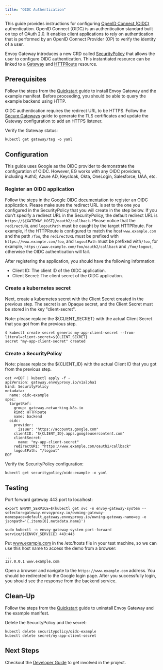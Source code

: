 ```yaml
---
title: "OIDC Authentication"
---
```


This guide provides instructions for configuring [OpenID Connect (OIDC)][oidc] authentication.
OpenID Connect (OIDC) is an authentication standard built on top of OAuth 2.0.
It enables client applications to rely on authentication that is performed by an OpenID Connect Provider (OP)
to verify the identity of a user.

Envoy Gateway introduces a new CRD called [SecurityPolicy][SecurityPolicy] that allows the user to configure OIDC
authentication.
This instantiated resource can be linked to a [Gateway][Gateway] and [HTTPRoute][HTTPRoute] resource.

## Prerequisites

Follow the steps from the [Quickstart](../../quickstart) guide to install Envoy Gateway and the example manifest.
Before proceeding, you should be able to query the example backend using HTTP.

OIDC authentication requires the redirect URL to be HTTPS. Follow the [Secure Gateways](../secure-gateways) guide
to generate the TLS certificates and update the Gateway configuration to add an HTTPS listener.

Verify the Gateway status:

```shell
kubectl get gateway/teg -o yaml
```

## Configuration

This guide uses Google as the OIDC provider to demonstrate the configuration of OIDC. However, EG works with any OIDC
providers, including Auth0, Azure AD, Keycloak, Okta, OneLogin, Salesforce, UAA, etc.

### Register an OIDC application

Follow the steps in the [Google OIDC documentation][google-oidc] to register an OIDC application. Please make sure the
redirect URL is set to the one you configured in the SecurityPolicy that you will create in the step below. If you don't
specify a redirect URL in the SecurityPolicy, the default redirect URL is `https://${GATEWAY_HOST}/oauth2/callback`.
Please notice that the `redirectURL` and `logoutPath` must be caught by the target HTTPRoute. For example, if the
HTTPRoute is configured to match the host `www.example.com` and the path `/foo`, the `redirectURL` must
be prefixed with `https://www.example.com/foo`, and `logoutPath` must be prefixed with`/foo`, for example,
`https://www.example.com/foo/oauth2/callback` and `/foo/logout`, otherwise the OIDC authentication will fail.

After registering the application, you should have the following information:
* Client ID: The client ID of the OIDC application.
* Client Secret: The client secret of the OIDC application.

### Create a kubernetes secret

Next, create a kubernetes secret with the Client Secret created in the previous step. The secret is an Opaque secret,
and the Client Secret must be stored in the key "client-secret".

Note: please replace the ${CLIENT_SECRET} with the actual Client Secret that you got from the previous step.

```shell
$ kubectl create secret generic my-app-client-secret --from-literal=client-secret=${CLIENT_SECRET}
secret "my-app-client-secret" created
```

### Create a SecurityPolicy

Note: please replace the ${CLIENT_ID} with the actual Client ID that you got from the previous step.

```shell
cat <<EOF | kubectl apply -f -
apiVersion: gateway.envoyproxy.io/v1alpha1
kind: SecurityPolicy
metadata:
  name: oidc-example
spec:
  targetRef:
    group: gateway.networking.k8s.io
    kind: HTTPRoute
    name: backend
  oidc:
    provider:
      issuer: "https://accounts.google.com"
    clientID: "${CLIENT_ID}.apps.googleusercontent.com"
    clientSecret:
      name: "my-app-client-secret"
    redirectURI: "https://www.example.com/oauth2/callback"
    logoutPath: "/logout"
EOF
```

Verify the SecurityPolicy configuration:

```shell
kubectl get securitypolicy/oidc-example -o yaml
```

## Testing

Port forward gateway 443 port to localhost:

```shell
export ENVOY_SERVICE=$(kubectl get svc -n envoy-gateway-system --selector=gateway.envoyproxy.io/owning-gateway-namespace=default,gateway.envoyproxy.io/owning-gateway-name=eg -o jsonpath='{.items[0].metadata.name}')

sudo kubectl -n envoy-gateway-system port-forward service/${ENVOY_SERVICE} 443:443
```

Put www.example.com in the /etc/hosts file in your test machine, so we can use this host name to access the demo from a browser:

```shell
...
127.0.0.1 www.example.com
```

Open a browser and navigate to the `https://www.example.com` address. You should be redirected to the Google login page. After you
successfully login, you should see the response from the backend service.

## Clean-Up

Follow the steps from the [Quickstart](../../quickstart) guide to uninstall Envoy Gateway and the example manifest.

Delete the SecurityPolicy and the secret:

```shell
kubectl delete securitypolicy/oidc-example
kubectl delete secret/my-app-client-secret
```

## Next Steps

Checkout the [Developer Guide](../../../contributions/develop/) to get involved in the project.

[oidc]: https://openid.net/connect/
[google-oidc]: https://developers.google.com/identity/protocols/oauth2/openid-connect
[SecurityPolicy]: ../../../design/security-policy/
[Gateway]: https://gateway-api.sigs.k8s.io/api-types/gateway
[HTTPRoute]: https://gateway-api.sigs.k8s.io/api-types/httproute
